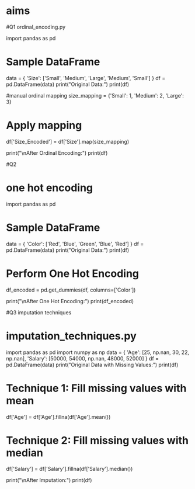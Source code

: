 # aims
#Q1 ordinal_encoding.py

import pandas as pd

# Sample DataFrame
data = {
    'Size': ['Small', 'Medium', 'Large', 'Medium', 'Small']
}
df = pd.DataFrame(data)
print("Original Data:")
print(df)

#manual ordinal mapping
size_mapping = {'Small': 1, 'Medium': 2, 'Large': 3}

# Apply mapping
df['Size_Encoded'] = df['Size'].map(size_mapping)

print("\nAfter Ordinal Encoding:")
print(df)


#Q2
# one hot encoding

import pandas as pd

# Sample DataFrame
data = {
    'Color': ['Red', 'Blue', 'Green', 'Blue', 'Red']
}
df = pd.DataFrame(data)
print("Original Data:")
print(df)

# Perform One Hot Encoding 
df_encoded = pd.get_dummies(df, columns=['Color'])

print("\nAfter One Hot Encoding:")
print(df_encoded)





#Q3 imputation techniques
# imputation_techniques.py

import pandas as pd
import numpy as np
data = {
    'Age': [25, np.nan, 30, 22, np.nan],
    'Salary': [50000, 54000, np.nan, 48000, 52000]
}
df = pd.DataFrame(data)
print("Original Data with Missing Values:")
print(df)

# Technique 1: Fill missing values with mean
df['Age'] = df['Age'].fillna(df['Age'].mean())

# Technique 2: Fill missing values with median
df['Salary'] = df['Salary'].fillna(df['Salary'].median())

print("\nAfter Imputation:")
print(df)
